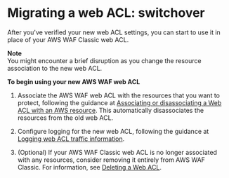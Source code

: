 # Migrating a web ACL: switchover<a name="waf-migrating-procedure-switchover"></a>

After you've verified your new web ACL settings, you can start to use it in place of your AWS WAF Classic web ACL\. 

**Note**  
You might encounter a brief disruption as you change the resource association to the new web ACL\.

**To begin using your new AWS WAF web ACL**

1. Associate the AWS WAF web ACL with the resources that you want to protect, following the guidance at [Associating or disassociating a Web ACL with an AWS resource](web-acl-associating-aws-resource.md)\. This automatically disassociates the resources from the old web ACL\. 

1. Configure logging for the new web ACL, following the guidance at [Logging web ACL traffic information](logging.md)\. 

1. \(Optional\) If your AWS WAF Classic web ACL is no longer associated with any resources, consider removing it entirely from AWS WAF Classic\. For information, see [Deleting a Web ACL](classic-web-acl-deleting.md)\.